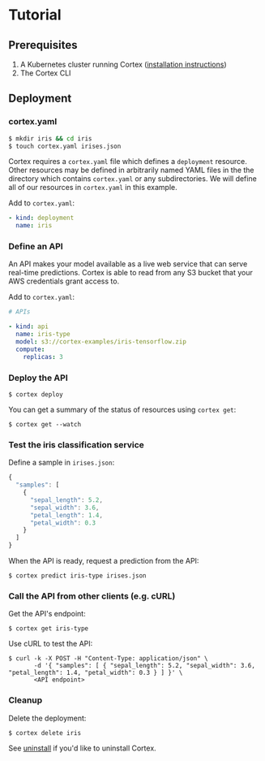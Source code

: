 # Tutorial

## Prerequisites

1. A Kubernetes cluster running Cortex ([installation instructions](operator/install.md))
2. The Cortex CLI

## Deployment

### cortex.yaml

```bash
$ mkdir iris && cd iris
$ touch cortex.yaml irises.json
```

Cortex requires a `cortex.yaml` file which defines a `deployment` resource. Other resources may be defined in arbitrarily named YAML files in the the directory which contains `cortex.yaml` or any subdirectories. We will define all of our resources in `cortex.yaml` in this example.

Add to `cortex.yaml`:

```yaml
- kind: deployment
  name: iris
```

### Define an API

An API makes your model available as a live web service that can serve real-time predictions. Cortex is able to read from any S3 bucket that your AWS credentials grant access to.

Add to `cortex.yaml`:

```yaml
# APIs

- kind: api
  name: iris-type
  model: s3://cortex-examples/iris-tensorflow.zip
  compute:
    replicas: 3
```

### Deploy the API

```
$ cortex deploy
```

You can get a summary of the status of resources using `cortex get`:

```
$ cortex get --watch
```

### Test the iris classification service

Define a sample in `irises.json`:

```javascript
{
  "samples": [
    {
      "sepal_length": 5.2,
      "sepal_width": 3.6,
      "petal_length": 1.4,
      "petal_width": 0.3
    }
  ]
}
```

When the API is ready, request a prediction from the API:

```
$ cortex predict iris-type irises.json
```

### Call the API from other clients (e.g. cURL)

Get the API's endpoint:

```
$ cortex get iris-type
```

Use cURL to test the API:

```
$ curl -k -X POST -H "Content-Type: application/json" \
       -d '{ "samples": [ { "sepal_length": 5.2, "sepal_width": 3.6, "petal_length": 1.4, "petal_width": 0.3 } ] }' \
       <API endpoint>
```

### Cleanup

Delete the deployment:

```
$ cortex delete iris
```

See [uninstall](operator/uninstall.md) if you'd like to uninstall Cortex.

